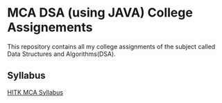 # MCA DSA (using JAVA) College Assignements

This repository contains all my college assignments of the subject called Data Structures and Algorithms(DSA).

## Syllabus

[HITK MCA Syllabus](https://www.heritageit.edu/PDF/MCA_(2Years)_Jun-2021.pdf)